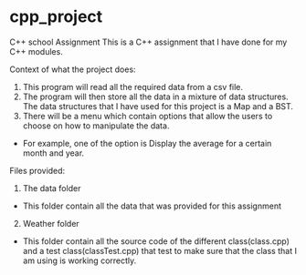 # cpp_project
C++ school Assignment 
This is a C++ assignment that I have done for my C++ modules. 

Context of what the project does:
1) This program will read all the required data from a csv file.
2) The program will then store all the data in a mixture of data structures. The data structures that I have used for this project is a Map and a BST.
3) There will be a menu which contain options that allow the users to choose on how to manipulate the data. 
- For example, one of the option is Display the average for a certain month and year. 


Files provided:
1) The data folder
- This folder contain all the data that was provided for this assignment
2) Weather folder
- This folder contain all the source code of the different class(class.cpp) and a test class(classTest.cpp) that test to make sure that the class that I am using is working correctly. 
